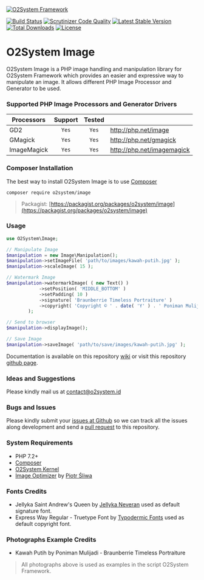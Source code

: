 [![O2System Framework](http://o2system.id/assets/img/logo/logo-white-200px.png?logo)](http://o2system.id)

[![Build Status](https://scrutinizer-ci.com/g/o2system/image/badges/build.png?b=master)](https://scrutinizer-ci.com/g/o2system/image/build-status/master)
[![Scrutinizer Code Quality](https://scrutinizer-ci.com/g/o2system/image/badges/quality-score.png?b=master)](https://scrutinizer-ci.com/g/o2system/image/?branch=master)
[![Latest Stable Version](https://poser.pugx.org/o2system/image/v/stable)](https://packagist.org/packages/o2system/image)
[![Total Downloads](https://poser.pugx.org/o2system/image/downloads)](https://packagist.org/packages/o2system/image)
[![License](https://poser.pugx.org/o2system/image/license)](https://packagist.org/packages/o2system/image)

# O2System Image
O2System Image is a PHP image handling and manipulation library for O2System Framework which provides an easier and expressive way to manipulate an image. It allows different PHP Image Processor and Generator to be used.

### Supported PHP Image Processors and Generator Drivers
| Processors | Support | Tested  | &nbsp; |
| ------------- |:-------------:|:-----:| ----- |
| GD2 | ```Yes``` | ```Yes``` | http://php.net/image |
| GMagick | ```Yes``` | ```Yes``` | http://php.net/gmagick |
| ImageMagick | ```Yes``` | ```Yes``` | http://php.net/imagemagick |

### Composer Installation
The best way to install O2System Image is to use [Composer](https://getcomposer.org)
```
composer require o2system/image
```
> Packagist: [https://packagist.org/packages/o2system/image](https://packagist.org/packages/o2system/image)

### Usage
```php
use O2System\Image;

// Manipulate Image
$manipulation = new Image\Manipulation();
$manipulation->setImageFile( 'path/to/images/kawah-putih.jpg' );
$manipulation->scaleImage( 15 );

// Watermark Image
$manipulation->watermarkImage( ( new Text() )
            ->setPosition( 'MIDDLE_BOTTOM' )
            ->setPadding( 10 )
            ->signature( 'Braunberrie Timeless Portraiture' )
            ->copyright( 'Copyright © ' . date( 'Y' ) . ' Poniman Mulijadi' . PHP_EOL . 'Braunberrie Timeless Portraiture' )
        );

// Send to browser
$manipulation->displayImage();

// Save Image
$manipulation->saveImage( 'path/to/save/images/kawah-putih.jpg' );
```

Documentation is available on this repository [wiki](https://github.com/o2system/image/wiki) or visit this repository [github page](https://o2system.github.io/image).

### Ideas and Suggestions
Please kindly mail us at [contact@o2system.id](mailto:contact@o2system.id])

### Bugs and Issues
Please kindly submit your [issues at Github](http://github.com/o2system/image/issues) so we can track all the issues along development and send a [pull request](http://github.com/o2system/image/pulls) to this repository.

### System Requirements
- PHP 7.2+
- [Composer](https://getcomposer.org)
- [O2System Kernel](https://github.com/o2system/kernel)
- [Image Optimizer](https://github.com/psliwa/image-optimizer) by [Piotr Śliwa](https://github.com/psliwa)

### Fonts Credits
* Jellyka Saint Andrew's Queen by [Jellyka Neveran](http://www.cuttyfruty.com/enhtml/jellyka.php) used as default signature font.
* Express Way Regular - Truetype Font by [Typodermic Fonts](http://typodermicfonts.com) used as default copyright font.

### Photographs Example Credits
* Kawah Putih by Poniman Mulijadi - Braunberrie Timeless Portraiture
> All photographs above is used as examples in the script O2System Framework.

